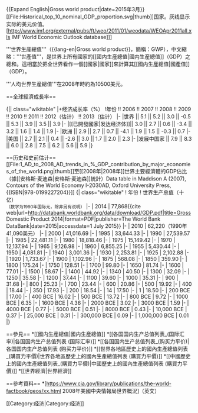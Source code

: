 {{Expand English|Gross world product|date=2015年3月}}
[[File:Historical_top_10_nominal_GDP_proportion.svg|thumb]]国家。灰线显示实际的美元价值。<ref>[http://www.imf.org/external/pubs/ft/weo/2011/01/weodata/WEOApr2011all.xls IMF World Economic Outlook database]</ref>]]

'''世界生産總值'''（{{lang-en|Gross world product}}，簡稱：GWP），中文縮略：'''世產值'''，是世界上所有國家的[[國内生産總值|國内生産總值]]（GDP）之總和。這相當於把全世界看作一個[[國家|國家]]來計算其[[國内生産總值|國產值]]（GDP）。

'''人均世界生産總值'''在2008年時約為10500美元。

==全球經濟成長率==

{|| class="wikitable"
|+经济成长率（%）
!年份 !! 2006 !! 2007 !! 2008 !! 2009 !! 2010 !! 2011 !! 2012（估计） !! 2013（估计）
|-
|世界 || 5.1 || 5.2 || 3.0 || -0.5 || 5.3 || 3.9 || 3.5 || 3.9
|-
|[[已開發國家|发达经济体]]|| 3.0 || 2.7 || 0.6 || -3.4 || 3.2 || 1.6 || 1.4 || 1.9
|-
|欧洲 || 2.9 || 2.7 || 0.7 || -4.1 || 1.9 || 1.5 || -0.3 || 0.7
|-
|美国 || 2.7 || 2.1 || 0.4 || -2.6 || 3.0 || 1.7 || 2.0 || 2.3
|-
|发展中国家 || 7.9 || 8.3 || 6.0 || 2.8 || 7.5 || 6.2 || 5.6 || 5.9
|}

==历史和史前估计==
[[File:1_AD_to_2008_AD_trends_in_%_GDP_contribution_by_major_economies_of_the_world.png|thumb]]至[[2008年|2008年]]世界主要經濟體的GDP佔比（據[[安格斯·麦迪森|安格斯·麦迪森]]統計）<ref>Data table in Maddison A (2007), Contours of the World Economy I-2030AD, Oxford University Press, {{ISBN|978-0199227204}}</ref>]]
{| class="wikitable"
! 年份
! 世界生产总值（十亿）<br> <small>（数字为1990年国际元，除非另有说明）</small>
|-
| 2014
| 77,868<ref name=WB>{{cite web|url=http://databank.worldbank.org/data/download/GDP.pdf|title=Gross Domestic Product 2014|format=PDF|publisher=The World Bank DataBank|date=2015|accessdate=1 July 2015}}</ref>
|-
| 2010
| 62,220（1990年41,090美元）
|-
| 2000 
| 41,016.69
|-
| 1995 
| 33,644.33
|-
| 1990 
| 27,539.57
|-
| 1985 
| 22,481.11
|-
| 1980 
| 18,818.46
|-
| 1975 
| 15,149.42
|-
| 1970
| 12,137.94
|-
| 1965 
| 9,126.98
|-
| 1960 
| 6,855.25
|-
| 1955 
| 5,430.44
|-
| 1950 
| 4,081.81
|-
| 1940 
| 3,001.36
|-
| 1930 
| 2,253.81
|-
| 1925 
| 2,102.88
|-
| 1920 
| 1,733.67
|-
| 1900 
| 1,102.96
|-
| 1875 
| 568.08
|-
| 1850 
| 359.90
|-
| 1800 
| 175.24
|-
| 1750 
| 128.51
|-
| 1700 
| 99.80
|-
| 1650 
| 81.74
|-
| 1600 
| 77.01
|-
| 1500 
| 58.67
|-
| 1400 
| 44.92
|-
| 1340 
| 40.50
|-
| 1300 
| 32.09
|-
| 1250 
| 35.58
|-
| 1200 
| 37.44
|-
| 1100 
| 39.60
|-
| 1000 
| 35.31
|-
| 900 
| 31.68
|-
| 800 
| 25.23
|-
| 700 
| 23.44
|-
| 600 
| 20.86
|-
| 500 
| 19.92
|-
| 400 
| 18.44
|-
| 350 
| 17.93
|-
| 200 
| 18.54
|-
| 14 
| 17.50
|-
| 1 
| 18.50
|-
| 200 BCE
| 17.00
|-
| 400 BCE
| 16.02
|-
| 500 BCE
| 13.72
|-
| 800 BCE
| 9.72
|-
| 1000 BCE
| 6.35
|-
| 1600 BCE
| 4.36
|-
| 2000 BCE
| 3.02
|-
| 3000 BCE
| 1.59
|-
| 4000 BCE
| 0.77
|-
| 5000 BCE
| 0.51
|-
| 8000 BCE
| 0.43
|-
| 10,000 BCE
| 0.37
|-
| 25,000 BCE
| 0.31
|-
| 300,000 BCE
| 0.09
|-
| 1,000,000 BCE
| 0.01
|}

==參見==
*[[國内生産總值|國内生産總值]]
*[[各国国内生产总值列表_(国际汇率)|各国国内生产总值列表 (国际汇率)]]
*[[各国国内生产总值列表_(购买力平价)|各国国内生产总值列表 (购买力平价)]]
*[[世界各地區歷史上的國內生產總值列表_(購買力平價)|世界各地區歷史上的國內生產總值列表 (購買力平價)]]
*[[中國歷史上的國內生產總值列表_(購買力平價)|中國歷史上的國內生產總值列表 (購買力平價)]]
*[[世界經濟|世界經濟]]

==參考資料==
*[https://www.cia.gov/library/publications/the-world-factbook/geos/xx.html 2008年美國中央情報局世界概況]（英文）

<references/>

[[Category:经济|Category:经济]]